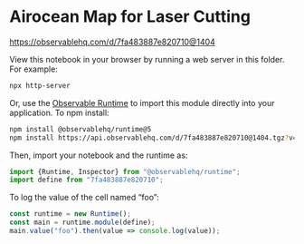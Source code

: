 # Airocean Map for Laser Cutting

https://observablehq.com/d/7fa483887e820710@1404

View this notebook in your browser by running a web server in this folder. For
example:

~~~sh
npx http-server
~~~

Or, use the [Observable Runtime](https://github.com/observablehq/runtime) to
import this module directly into your application. To npm install:

~~~sh
npm install @observablehq/runtime@5
npm install https://api.observablehq.com/d/7fa483887e820710@1404.tgz?v=3
~~~

Then, import your notebook and the runtime as:

~~~js
import {Runtime, Inspector} from "@observablehq/runtime";
import define from "7fa483887e820710";
~~~

To log the value of the cell named “foo”:

~~~js
const runtime = new Runtime();
const main = runtime.module(define);
main.value("foo").then(value => console.log(value));
~~~
